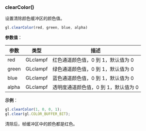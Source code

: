 ### clearColor()

设置清除颜色缓冲区的颜色值。

```js
gl.clearColor(red, green, blue, alpha)
```

**参数值**：

|参数|类型|描述|
|-|-|-|
|red|GLclampf|红色通道颜色值，0 到 1，默认值为 0|
|green|GLclampf|绿色通道颜色值，0 到 1，默认值为 0|
|blue|GLclampf|蓝色通道颜色值，0 到 1，默认值为 0|
|alpha|GLclampf|透明度通道颜色值，0 到 1，默认值为 0|

**示例**：

```js
gl.clearColor(1, 0, 0, 1);
gl.clear(gl.COLOR_BUFFER_BIT);
```

清除后，帧缓冲区中的颜色都是红色。
